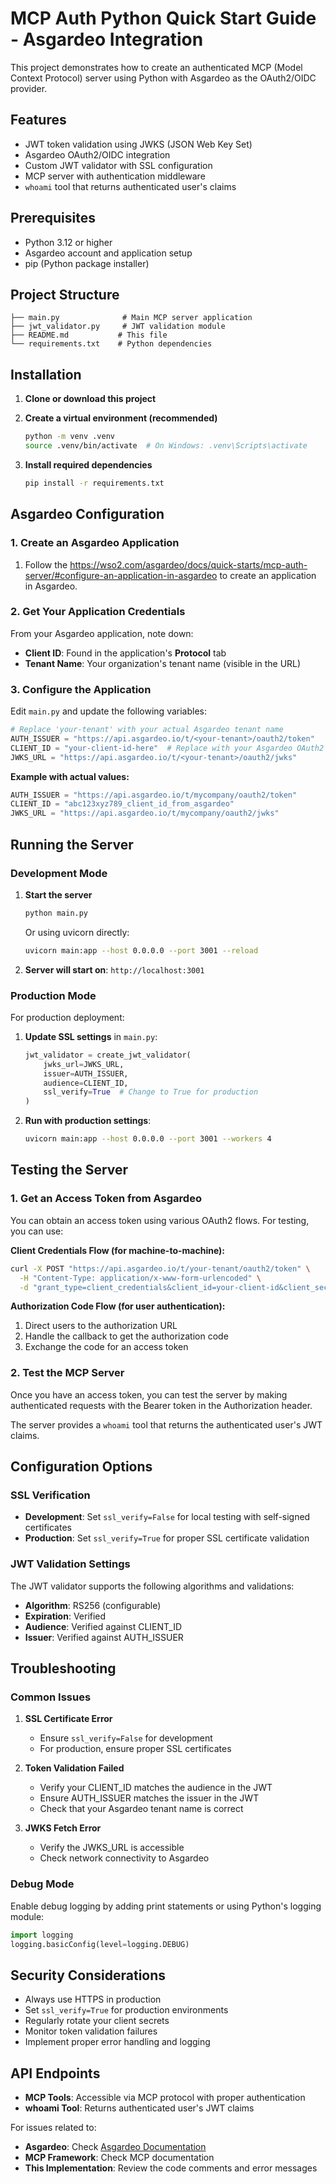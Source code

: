 # MCP Auth Python Quick Start Guide - Asgardeo Integration

This project demonstrates how to create an authenticated MCP (Model Context Protocol) server using Python with Asgardeo as the OAuth2/OIDC provider.

## Features

- JWT token validation using JWKS (JSON Web Key Set)
- Asgardeo OAuth2/OIDC integration
- Custom JWT validator with SSL configuration
- MCP server with authentication middleware
- `whoami` tool that returns authenticated user's claims

## Prerequisites

- Python 3.12 or higher
- Asgardeo account and application setup
- pip (Python package installer)

## Project Structure

```
├── main.py              # Main MCP server application
├── jwt_validator.py     # JWT validation module
├── README.md           # This file
└── requirements.txt    # Python dependencies
```

## Installation

1. **Clone or download this project**

2. **Create a virtual environment (recommended)**
   ```bash
   python -m venv .venv
   source .venv/bin/activate  # On Windows: .venv\Scripts\activate
   ```

3. **Install required dependencies**
   ```bash
   pip install -r requirements.txt
   ```

## Asgardeo Configuration

### 1. Create an Asgardeo Application

1. Follow the https://wso2.com/asgardeo/docs/quick-starts/mcp-auth-server/#configure-an-application-in-asgardeo to create an application in Asgardeo.

### 2. Get Your Application Credentials

From your Asgardeo application, note down:
- **Client ID**: Found in the application's **Protocol** tab
- **Tenant Name**: Your organization's tenant name (visible in the URL)

### 3. Configure the Application

Edit `main.py` and update the following variables:

```python
# Replace 'your-tenant' with your actual Asgardeo tenant name
AUTH_ISSUER = "https://api.asgardeo.io/t/<your-tenant>/oauth2/token"
CLIENT_ID = "your-client-id-here"  # Replace with your Asgardeo OAuth2 client ID
JWKS_URL = "https://api.asgardeo.io/t/<your-tenant>/oauth2/jwks"
```

**Example with actual values:**
```python
AUTH_ISSUER = "https://api.asgardeo.io/t/mycompany/oauth2/token"
CLIENT_ID = "abc123xyz789_client_id_from_asgardeo"
JWKS_URL = "https://api.asgardeo.io/t/mycompany/oauth2/jwks"
```

## Running the Server

### Development Mode

1. **Start the server**
   ```bash
   python main.py
   ```
   
   Or using uvicorn directly:
   ```bash
   uvicorn main:app --host 0.0.0.0 --port 3001 --reload
   ```

2. **Server will start on**: `http://localhost:3001`

### Production Mode

For production deployment:

1. **Update SSL settings** in `main.py`:
   ```python
   jwt_validator = create_jwt_validator(
       jwks_url=JWKS_URL,
       issuer=AUTH_ISSUER,
       audience=CLIENT_ID,
       ssl_verify=True  # Change to True for production
   )
   ```

2. **Run with production settings**:
   ```bash
   uvicorn main:app --host 0.0.0.0 --port 3001 --workers 4
   ```

## Testing the Server

### 1. Get an Access Token from Asgardeo

You can obtain an access token using various OAuth2 flows. For testing, you can use:

**Client Credentials Flow (for machine-to-machine):**
```bash
curl -X POST "https://api.asgardeo.io/t/your-tenant/oauth2/token" \
  -H "Content-Type: application/x-www-form-urlencoded" \
  -d "grant_type=client_credentials&client_id=your-client-id&client_secret=your-client-secret"
```

**Authorization Code Flow (for user authentication):**
1. Direct users to the authorization URL
2. Handle the callback to get the authorization code
3. Exchange the code for an access token

### 2. Test the MCP Server

Once you have an access token, you can test the server by making authenticated requests with the Bearer token in the Authorization header.

The server provides a `whoami` tool that returns the authenticated user's JWT claims.

## Configuration Options

### SSL Verification

- **Development**: Set `ssl_verify=False` for local testing with self-signed certificates
- **Production**: Set `ssl_verify=True` for proper SSL certificate validation

### JWT Validation Settings

The JWT validator supports the following algorithms and validations:
- **Algorithm**: RS256 (configurable)
- **Expiration**: Verified
- **Audience**: Verified against CLIENT_ID
- **Issuer**: Verified against AUTH_ISSUER

## Troubleshooting

### Common Issues

1. **SSL Certificate Error**
   - Ensure `ssl_verify=False` for development
   - For production, ensure proper SSL certificates

2. **Token Validation Failed**
   - Verify your CLIENT_ID matches the audience in the JWT
   - Ensure AUTH_ISSUER matches the issuer in the JWT
   - Check that your Asgardeo tenant name is correct

3. **JWKS Fetch Error**
   - Verify the JWKS_URL is accessible
   - Check network connectivity to Asgardeo

### Debug Mode

Enable debug logging by adding print statements or using Python's logging module:

```python
import logging
logging.basicConfig(level=logging.DEBUG)
```

## Security Considerations

- Always use HTTPS in production
- Set `ssl_verify=True` for production environments
- Regularly rotate your client secrets
- Monitor token validation failures
- Implement proper error handling and logging

## API Endpoints

- **MCP Tools**: Accessible via MCP protocol with proper authentication
- **whoami Tool**: Returns authenticated user's JWT claims


For issues related to:
- **Asgardeo**: Check [Asgardeo Documentation](https://wso2.com/asgardeo/docs/)
- **MCP Framework**: Check MCP documentation
- **This Implementation**: Review the code comments and error messages
